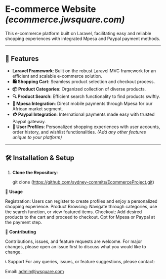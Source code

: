 # **E-commerce Website** *(ecommerce.jwsquare.com)*

This e-commerce platform built on Laravel, facilitating easy and reliable shopping experiences with integrated Mpesa and Paypal payment methods.

---

## **🚀 Features**

- **Laravel Framework**: Built on the robust Laravel MVC framework for an efficient and scalable e-commerce solution.
- **🛍️ Shopping Cart**: Seamless product selection and checkout process.
- **📦 Product Categories**: Organized collection of diverse products.
- **🔍 Product Search**: Efficient search functionality to find products swiftly.
- **💸 Mpesa Integration**: Direct mobile payments through Mpesa for our African market segment.
- **💳 Paypal Integration**: International payments made easy with trusted Paypal gateway.
- **👤 User Profiles**: Personalized shopping experiences with user accounts, order history, and wishlist functionalities.
*(Add any other features unique to your platform)*

---

## **🛠️ Installation & Setup**

1. **Clone the Repository**:
   
   git clone (https://github.com/sydney-commits/EcommerceProject.git)


📖 **Usage**

Registration: Users can register to create profiles and enjoy a personalized shopping experience.
Product Browsing: Navigate through categories, use the search function, or view featured items.
Checkout: Add desired products to the cart and proceed to checkout. Opt for Mpesa or Paypal at the payment step.

🤝 **Contributing**

Contributions, issues, and feature requests are welcome. For major changes, please open an issue first to discuss what you would like to change.


📞 Support
For any queries, issues, or feature suggestions, please contact:

Email: admin@jwsquare.com
